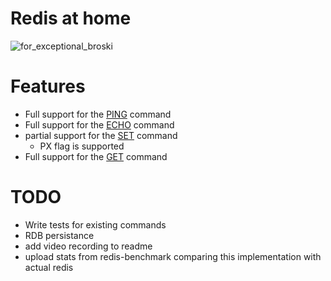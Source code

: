 # Redis at home

![for_exceptional_broski](https://github.com/theredditbandit/redis-at-home/assets/85390033/17cec56f-1ae6-46c0-b19e-99222e8ec942)



# Features

- Full support for the [PING](https://redis.io/commands/ping/) command
- Full support for the [ECHO](https://redis.io/commands/echo/) command
- partial support for the [SET](https://redis.io/commands/set/) command
    - PX flag is supported
- Full support for the [GET](https://redis.io/commands/get/) command


# TODO
 - Write tests for existing commands
 - RDB persistance
 - add video recording to readme
 - upload stats from redis-benchmark comparing this implementation with actual redis
